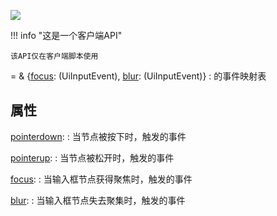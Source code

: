 <a href="https://github.com/qndm"><img src="https://img.shields.io/badge/%E8%B4%A1%E7%8C%AE%E8%80%85-qndm-blue"></img></a>

!!! info "这是一个客户端API"

    该API仅在客户端脚本使用

[](UiInputEvents) = [](UiNodeEvents) & {[focus](property): (UiInputEvent), [blur](property): (UiInputEvent)}
:   [](UiInput)的事件映射表

## 属性
[pointerdown](property): [](UiEvent)
:   当节点被按下时，触发的事件

[pointerup](property): [](UiEvent)
:   当节点被松开时，触发的事件

[focus](property): [](UiInputEvent)
:   当输入框节点获得聚焦时，触发的事件

[blur](property): [](UiInputEvent)
:   当输入框节点失去聚集时，触发的事件